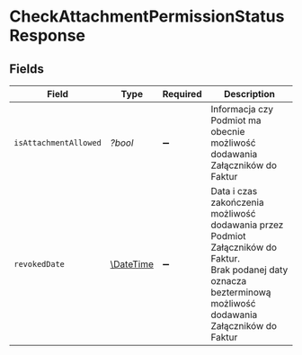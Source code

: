 # CheckAttachmentPermissionStatusResponse


## Fields

| Field                                                                                                                                                             | Type                                                                                                                                                              | Required                                                                                                                                                          | Description                                                                                                                                                       |
| ----------------------------------------------------------------------------------------------------------------------------------------------------------------- | ----------------------------------------------------------------------------------------------------------------------------------------------------------------- | ----------------------------------------------------------------------------------------------------------------------------------------------------------------- | ----------------------------------------------------------------------------------------------------------------------------------------------------------------- |
| `isAttachmentAllowed`                                                                                                                                             | *?bool*                                                                                                                                                           | :heavy_minus_sign:                                                                                                                                                | Informacja czy Podmiot ma obecnie możliwość dodawania Załączników do Faktur                                                                                       |
| `revokedDate`                                                                                                                                                     | [\DateTime](https://www.php.net/manual/en/class.datetime.php)                                                                                                     | :heavy_minus_sign:                                                                                                                                                | Data i czas zakończenia możliwość dodawania przez Podmiot Załączników do Faktur.<br/>Brak podanej daty oznacza bezterminową możliwość dodawania Załączników do Faktur |